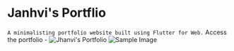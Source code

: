 # Janhvi's Portflio

`A minimalisting portfolio website built using Flutter for Web.`
Access the portfolio - ![Jhanvi's Portfolio](https://janhvi-s.github.io/)
![Sample Image](https://user-images.githubusercontent.com/66905426/214880411-ddebfcb8-5ae3-46eb-ba07-7e025026eb99.png)
